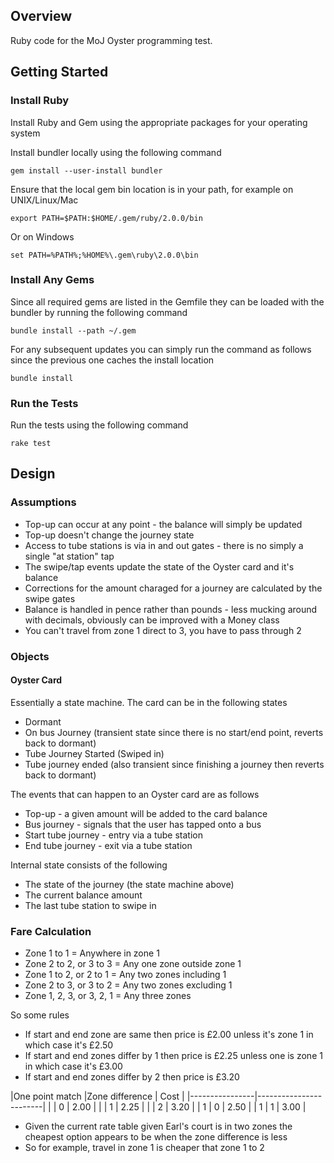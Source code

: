 ## Overview

Ruby code for the MoJ Oyster programming test.


## Getting Started

### Install Ruby 

Install Ruby and Gem using the appropriate packages for your operating system

Install bundler locally using the following command

```
gem install --user-install bundler
```

Ensure that the local gem bin location is in your path, for example on UNIX/Linux/Mac

```
export PATH=$PATH:$HOME/.gem/ruby/2.0.0/bin
```

Or on Windows

```
set PATH=%PATH%;%HOME%\.gem\ruby\2.0.0\bin
```

### Install Any Gems

Since all required gems are listed in the Gemfile they can be loaded with the bundler by running the following command

```
bundle install --path ~/.gem
```

For any subsequent updates you can simply run the command as follows since the previous one caches the install location

```
bundle install
```


### Run the Tests

Run the tests using the following command

```
rake test
```



## Design

### Assumptions

* Top-up can occur at any point - the balance will simply be updated
* Top-up doesn't change the journey state 
* Access to tube stations is via in and out gates - there is no simply a single "at station" tap 
* The swipe/tap events update the state of the Oyster card and it's balance
* Corrections for the amount charaged for a journey are calculated by the swipe gates
* Balance is handled in pence rather than pounds - less mucking around with decimals, obviously can be improved with a Money class
* You can't travel from zone 1 direct to 3, you have to pass through 2


### Objects


#### Oyster Card

Essentially a state machine.  The card can be in the following states

* Dormant
* On bus Journey (transient state since there is no start/end point, reverts back to dormant)
* Tube Journey Started (Swiped in)
* Tube journey ended (also transient since finishing a journey then reverts back to dormant)

The events that can happen to an Oyster card are as follows

* Top-up - a given amount will be added to the card balance
* Bus journey - signals that the user has tapped onto a bus
* Start tube journey - entry via a tube station
* End tube journey - exit via a tube station

Internal state consists of the following

* The state of the journey (the state machine above)
* The current balance amount
* The last tube station to swipe in


### Fare Calculation

* Zone 1 to 1 = Anywhere in zone 1
* Zone 2 to 2, or 3 to 3 = Any one zone outside zone 1
* Zone 1 to 2, or 2 to 1 = Any two zones including 1
* Zone 2 to 3, or 3 to 2 = Any two zones excluding 1
* Zone 1, 2, 3, or 3, 2, 1 = Any three zones

So some rules

* If start and end zone are same then price is £2.00 unless it's zone 1 in which case it's £2.50
* If start and end zones differ by 1 then price is £2.25 unless one is zone 1 in which case it's £3.00
* If start and end zones differ by 2 then price is £3.20

|One point match |Zone difference  | Cost |
|----------------|------------------------|
|                |   0             | 2.00 |
|                |   1             | 2.25 |
|                |   2             | 3.20 |
|      1         |   0             | 2.50 |
|      1         |   1             | 3.00 |

* Given the current rate table given Earl's court is in two zones the cheapest option appears to be when the zone difference is less
* So for example, travel in zone 1 is cheaper that zone 1 to 2
